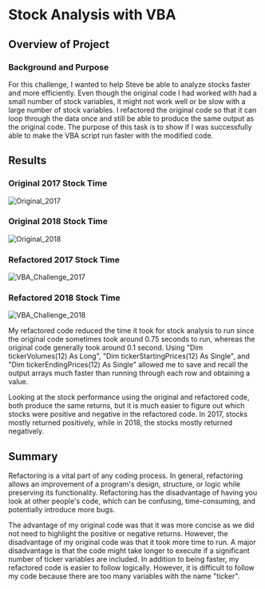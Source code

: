 # Stock Analysis with VBA

## Overview of Project

### Background and Purpose
For this challenge, I wanted to help Steve be able to analyze stocks faster and more efficiently. Even though the original code I had worked with had a small number of stock variables, it might not work well or be slow with a large number of stock variables. I refactored the original code so that it can loop through the data once and still be able to produce the same output as the original code. The purpose of this task is to show if I was successfully able to make the VBA script run faster with the modified code.

## Results

### Original 2017 Stock Time
![Original_2017](https://user-images.githubusercontent.com/106292020/173379928-37b3c3ed-0de9-460e-8123-6db62b3a7e05.png)
### Original 2018 Stock Time
![Original_2018](https://user-images.githubusercontent.com/106292020/173379983-35f818e6-bef3-4958-a53f-95787943164b.png)
### Refactored 2017 Stock Time
![VBA_Challenge_2017](https://user-images.githubusercontent.com/106292020/173380429-764b48ad-d778-47b2-8e8c-7d3064e52caf.png)
### Refactored 2018 Stock Time
![VBA_Challenge_2018](https://user-images.githubusercontent.com/106292020/173380454-ad305f08-fcc2-48de-aef5-0e0c00f42093.png)


My refactored code reduced the time it took for stock analysis to run since the original code sometimes took around 0.75 seconds to run, whereas the original code generally took around 0.1 second. Using "Dim tickerVolumes(12) As Long", "Dim tickerStartingPrices(12) As Single", and "Dim tickerEndingPrices(12) As Single" allowed me to save and recall the output arrays much faster than running through each row and obtaining a value.

Looking at the stock performance using the original and refactored code, both produce the same returns, but it is much easier to figure out which stocks were positive and negative in the refactored code. In 2017, stocks mostly returned positively, while in 2018, the stocks mostly returned negatively.

## Summary

Refactoring is a vital part of any coding process. In general, refactoring allows an improvement of a program's design, structure, or logic while preserving its functionality. Refactoring has the disadvantage of having you look at other people's code, which can be confusing, time-consuming, and potentially introduce more bugs. 

The advantage of my original code was that it was more concise as we did not need to highlight the positive or negative returns. However, the disadvantage of my original code was that it took more time to run. A major disadvantage is that the code might take longer to execute if a significant number of ticker variables are included. In addition to being faster, my refactored code is easier to follow logically. However, it is difficult to follow my code because there are too many variables with the name "ticker".
